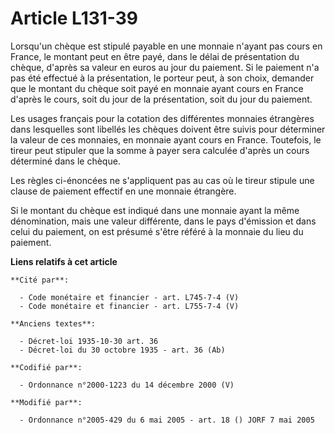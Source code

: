 # Article L131-39

Lorsqu'un chèque est stipulé payable en une monnaie n'ayant pas cours en France, le montant peut en être payé, dans le délai
de présentation du chèque, d'après sa valeur en euros au jour du paiement. Si le paiement n'a pas été effectué à la
présentation, le porteur peut, à son choix, demander que le montant du chèque soit payé en monnaie ayant cours en France
d'après le cours, soit du jour de la présentation, soit du jour du paiement.

Les usages français pour la cotation des différentes monnaies étrangères dans lesquelles sont libellés les chèques doivent
être suivis pour déterminer la valeur de ces monnaies, en monnaie ayant cours en France. Toutefois, le tireur peut stipuler
que la somme à payer sera calculée d'après un cours déterminé dans le chèque.

Les règles ci-énoncées ne s'appliquent pas au cas où le tireur stipule une clause de paiement effectif en une monnaie
étrangère.

Si le montant du chèque est indiqué dans une monnaie ayant la même dénomination, mais une valeur différente, dans le pays
d'émission et dans celui du paiement, on est présumé s'être référé à la monnaie du lieu du paiement.

**Liens relatifs à cet article**

	**Cité par**:

	  - Code monétaire et financier - art. L745-7-4 (V)
	  - Code monétaire et financier - art. L755-7-4 (V)

	**Anciens textes**:

	  - Décret-loi 1935-10-30 art. 36
	  - Décret-loi du 30 octobre 1935 - art. 36 (Ab)

	**Codifié par**:

	  - Ordonnance n°2000-1223 du 14 décembre 2000 (V)

	**Modifié par**:

	  - Ordonnance n°2005-429 du 6 mai 2005 - art. 18 () JORF 7 mai 2005
